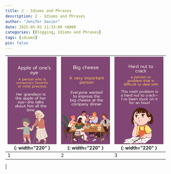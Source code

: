 ```yaml
---
title: 2 - Idioms and Phrases
description: 2 - Idioms and Phrases
author: "Jenifer Xavier"
date: 2025-05-02 11:33:00 +0800
categories: [Blogging, Idioms and Phrases]
tags: [idioms]
pin: false
---
```


| ![Idioms](/assets/img/2-idioms-and-phrases/1.png){: width="220" } | ![Idioms](/assets/img/2-idioms-and-phrases/2.png){: width="220" } | ![Idioms](/assets/img/2-idioms-and-phrases/3.png){: width="220" } |
| ----------------------------------------------------------------- | ----------------------------------------------------------------- | ----------------------------------------------------------------- |
| 1                                                                 | 2                                                                 | 3                                                                 |

|
